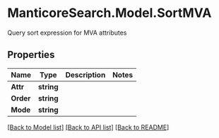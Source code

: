 # ManticoreSearch.Model.SortMVA
Query sort expression for MVA attributes

## Properties

Name | Type | Description | Notes
------------ | ------------- | ------------- | -------------
**Attr** | **string** |  | 
**Order** | **string** |  | 
**Mode** | **string** |  | 


[[Back to Model list]](../README.md#documentation-for-models) [[Back to API list]](../README.md#documentation-for-api-endpoints) [[Back to README]](../README.md)

